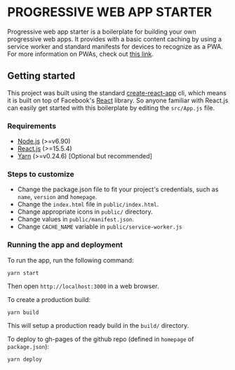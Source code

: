 # PROGRESSIVE WEB APP STARTER
Progressive web app starter is a boilerplate for building your own progressive web apps. It provides with a basic content caching by using a service worker and standard manifests for devices to recognize as a PWA. For more information on PWAs, check out [this link](https://developers.google.com/web/progressive-web-apps/).

## Getting started
This project was built using the standard [create-react-app](https://www.npmjs.com/package/create-react-app) cli, which means it is built on top of Facebook's [React](https://facebook.github.io/react/) library. So anyone familiar with React.js can easily get started with this boilerplate by editing the `src/App.js` file.

### Requirements
- [Node.js](https://nodejs.org/en/) (>=v6.90)
- [React.js](https://facebook.github.io/react/) (>=15.5.4)
- [Yarn](https://yarnpkg.com/en/) (>=v0.24.6) [Optional but recommended]

### Steps to customize
- Change the package.json file to fit your project's credentials, such as `name`, `version` and `homepage`.
- Change the `index.html` file in `public/index.html`.
- Change appropriate icons in `public/` directory.
- Change values in `public/manifest.json`.
- Change `CACHE_NAME` variable in `public/service-worker.js`

### Running the app and deployment
To run the app, run the following command:
```
yarn start
```
Then open `http://localhost:3000` in a web browser.

To create a production build:
```
yarn build
```
This will setup a production ready build in the `build/` directory.


To deploy to gh-pages of the github repo (defined in `homepage` of `package.json`):
```
yarn deploy
```
